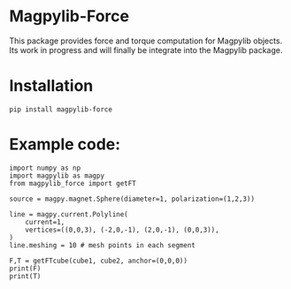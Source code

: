# Magpylib-Force

This package provides force and torque computation for Magpylib objects. Its work in progress and will finally be integrate into the Magpylib package.

# Installation

`pip install magpylib-force`

# Example code:

```
import numpy as np
import magpylib as magpy
from magpylib_force import getFT

source = magpy.magnet.Sphere(diameter=1, polarization=(1,2,3))

line = magpy.current.Polyline(
    current=1,
    vertices=((0,0,3), (-2,0,-1), (2,0,-1), (0,0,3)),
)
line.meshing = 10 # mesh points in each segment

F,T = getFTcube(cube1, cube2, anchor=(0,0,0))
print(F)
print(T)
```
